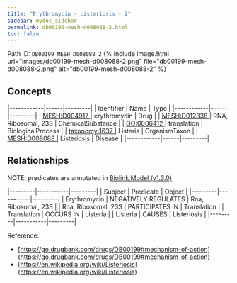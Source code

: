 ```yaml
---
title: "Erythromycin - Listeriosis - 2"
sidebar: mydoc_sidebar
permalink: db00199-mesh-d008088-2.html
toc: false 
---
```



Path ID: `DB00199_MESH_D008088_2`
{% include image.html url="images/db00199-mesh-d008088-2.png" file="db00199-mesh-d008088-2.png" alt="db00199-mesh-d008088-2" %}

## Concepts

|------------|------|---------|
| Identifier | Name | Type    |
|------------|------|---------|
| <a href="https://identifiers.org/MESH:D004917">MESH:D004917 </a> | erythromycin | Drug |
| <a href="https://identifiers.org/MESH:D012338">MESH:D012338 </a> | RNA, Ribosomal, 23S | ChemicalSubstance |
| <a href="https://identifiers.org/GO:0006412">GO:0006412 </a> | translation | BiologicalProcess |
| <a href="https://identifiers.org/taxonomy:1637">taxonomy:1637 </a> | Listeria | OrganismTaxon |
| <a href="https://identifiers.org/MESH:D008088">MESH:D008088 </a> | Listeriosis | Disease |
|------------|------|---------|

## Relationships


NOTE: predicates are annotated in <a href="https://github.com/biolink/biolink-model/releases/tag/v1.3.0">Biolink Model (v1.3.0)</a>

|---------|-----------|---------|
| Subject | Predicate | Object  |
|---------|-----------|---------|
| Erythromycin | NEGATIVELY REGULATES | Rna, Ribosomal, 23S |
| Rna, Ribosomal, 23S | PARTICIPATES IN | Translation |
| Translation | OCCURS IN | Listeria |
| Listeria | CAUSES | Listeriosis |
|---------|-----------|---------|

Reference: 
  - [https://go.drugbank.com/drugs/DB00199#mechanism-of-action](https://go.drugbank.com/drugs/DB00199#mechanism-of-action)
  - [https://en.wikipedia.org/wiki/Listeriosis](https://en.wikipedia.org/wiki/Listeriosis)
